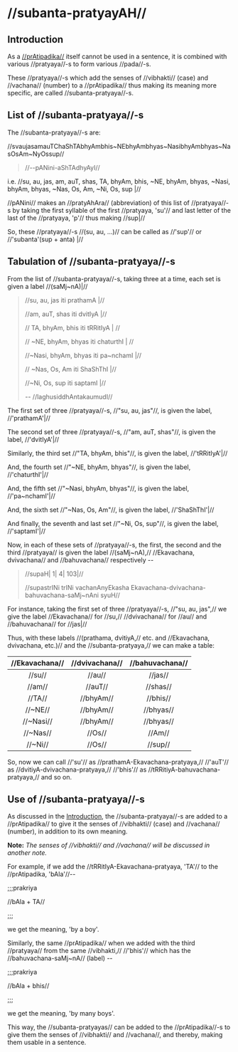 # //subanta-pratyayAH//

## Introduction

As a [//prAtipadika//](#/shadlinga-prakaranam/general/praatipadika) itself 
cannot be used in a sentence, it is combined with various //pratyaya//-s to 
form various //pada//-s.

These //pratyaya//-s which add the senses of //vibhakti// (case) and 
//vachana// (number) to a //prAtipadika// thus making its meaning more 
specific, are called //subanta-pratyaya//-s.

## List of //subanta-pratyaya//-s

The //subanta-pratyaya//-s are:

> 
//svaujasamauTChaShTAbhyAmbhis~NEbhyAmbhyas~NasibhyAmbhyas~NasOsAm~NyOssup‌//
>
> //--pANini-aShTAdhyAyI//

i.e. //su, au, jas, am, auT, shas, TA, bhyAm, bhis, ~NE, bhyAm, bhyas, ~Nasi, 
bhyAm, bhyas, ~Nas, Os, Am, ~Ni, Os, sup‌ |//

//pANini// makes an //pratyAhAra// (abbreviation) of this list of 
//pratyaya//-s by taking the first syllable of the first //pratyaya, 'su'// and 
last letter of the last of the //pratyaya, 'p'// thus making //sup|//

So, these //pratyaya//-s //(su, au, ...)// can be called as //'sup'// or 
//'subanta'(sup + anta) |//

## Tabulation of //subanta-pratyaya//-s

From the list of //subanta-pratyaya//-s, taking three at a time, each set is 
given a label //(saMj~nA)|//

> //su, au, jas iti prathamA |//
>
> //am, auT, shas iti dvitIyA |//
>
> // TA, bhyAm, bhis iti tRRitIyA | //
>
> // ~NE, bhyAm, bhyas iti chaturthI | //
>
> //~Nasi, bhyAm, bhyas iti pa~nchamI |//
>
> // ~Nas, Os, Am iti ShaShThI |//
>
> //~Ni, Os, sup‌ iti saptamI |//
>
> -- //laghusiddhAntakaumudI//

The first set of three //pratyaya//-s, //"su, au, jas"//, is given the label, 
//'prathamA'|//

The second set of three //pratyaya//-s, //"am, auT, shas"//, is given the 
label, //'dvitIyA'|//

Similarly, the third set //"TA, bhyAm, bhis"//, is given the label, 
//'tRRitIyA'|//

And, the fourth set //"~NE, bhyAm, bhyas"//, is given the label, 
//'chaturthI'|//

And, the fifth set //"~Nasi, bhyAm, bhyas"//, is given the label, 
//'pa~nchamI'|//

And, the sixth set //"~Nas, Os, Am"//, is given the label, //'ShaShThI'|//

And finally, the seventh and last set //"~Ni, Os, sup"//, is given the label, 
//'saptamI'|//

Now, in each of these sets of //pratyaya//-s, the first, the second and the 
third //pratyaya// is given the label //(saMj~nA),// //Ekavachana, dvivachana// 
and //bahuvachana// respectively --

> //supaH| 1| 4| 103|//
>
> //supastrINi trINi vachanAnyEkasha 
Ekavachana-dvivachana-bahuvachana-saMj~nAni syuH//

For instance, taking the first set of three //pratyaya//-s, //"su, au, jas",// 
we give the label //Ekavachana// for //su,// //dvivachana// for //au// and 
//bahuvachana// for //jas|//

Thus, with these labels //(prathama, dvitiyA,// etc. and //Ekavachana, 
dvivachana, etc.)// and the //subanta-pratyaya,// we can make a table:

| //Ekavachana// | //dvivachana// | //bahuvachana// |
| :------------: | :------------: | :-------------: |
|     //su//     |     //au//     |     //jas//     |
|     //am//     |    //auT//     |    //shas//     |
|     //TA//     |   //bhyAm//    |    //bhis//     |
|    //~NE//     |   //bhyAm//    |    //bhyas//    |
|   //~Nasi//    |   //bhyAm//    |    //bhyas//    |
|    //~Nas//    |     //Os//     |     //Am//      |
|    //~Ni//     |     //Os//     |     //sup//     |

So, now we can call //'su'// as //prathamA-Ekavachana-pratyaya,// //'auT'// as 
//dvitiyA-dvivachana-pratyaya,// //'bhis'// as 
//tRRitiyA-bahuvachana-pratyaya,// and so on.

## Use of //subanta-pratyaya//-s

As discussed in the 
[Introduction](#/others/subanta-pratyayAH/#ha-introduction), the 
//subanta-pratyaya//-s are added to a //prAtipadika// to give it the senses of 
//vibhakti// (case) and //vachana// (number), in addition to its own meaning.

**Note:** _The senses of //vibhakti// and //vachana// will be discussed in 
another note._

For example, if we add the //tRRitIyA-Ekavachana-pratyaya, 'TA'// to the 
//prAtipadika, 'bAla'//--

;;;prakriya

//bAla + TA//

;;;

we get the meaning, 'by a boy'.

Similarly, the same //prAtipadika// when we added with the third //pratyaya// 
from the same //vibhakti,// //'bhis'// which has the //bahuvachana-saMj~nA// 
(label) --

;;;prakriya

//bAla + bhis//

;;;

we get the meaning, 'by many boys'.

This way, the //subanta-pratyayas// can be added to the //prAtipadika//-s to 
give them the senses of //vibhakti// and //vachana//, and thereby, making them 
usable in a sentence.
